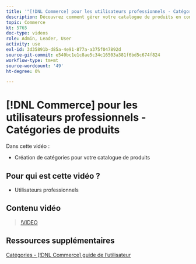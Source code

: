 ```yaml
---
title: '"[!DNL Commerce] pour les utilisateurs professionnels - Catégories de produits"'
description: Découvrez comment gérer votre catalogue de produits en configurant des catégories.
topic: Commerce
kt: 5765
doc-type: videos
role: Admin, Leader, User
activity: use
exl-id: 3d35891b-d85a-4e91-877a-a375f047892d
source-git-commit: e540bc1e1c8ae5c34c16503a381f6bd5c674f824
workflow-type: tm+mt
source-wordcount: '49'
ht-degree: 0%

---
```


# [!DNL Commerce] pour les utilisateurs professionnels - Catégories de produits

Dans cette vidéo :

- Création de catégories pour votre catalogue de produits

## Pour qui est cette vidéo ?

- Utilisateurs professionnels

## Contenu vidéo

>[!VIDEO](https://video.tv.adobe.com/v/35950?quality=12&learn=on)

## Ressources supplémentaires

[Catégories - [!DNL Commerce] guide de l’utilisateur](https://docs.magento.com/user-guide/catalog/categories.html)
